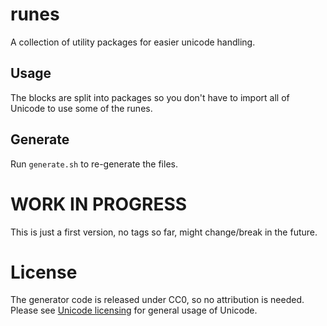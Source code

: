 # runes 

A collection of utility packages for easier unicode handling.

## Usage

The blocks are split into packages so you don't have to import all of Unicode to use some of the runes.

## Generate

Run `generate.sh` to re-generate the files.

# WORK IN PROGRESS

This is just a first version, no tags so far, might change/break in the future.

# License

The generator code is released under CC0, so no attribution is needed. Please see [Unicode licensing](http://www.unicode.org/copyright.html) for general usage of Unicode.